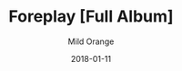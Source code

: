 ---
title: "Foreplay [Full Album]"
subtitle: "Mild Orange"
customForwardUrl: "https://www.youtube.com/watch?v=1hrUaOrIQR4"
displayImg: "https://img.youtube.com/vi/1hrUaOrIQR4/0.jpg"
date: "2018-01-11"
newTab: true 
---